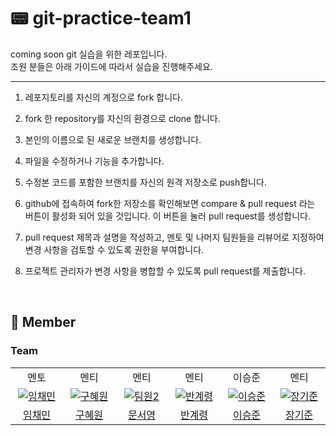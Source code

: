 # 📟 git-practice-team1

coming soon git 실습을 위한 레포입니다.<br>
조원 분들은 아래 가이드에 따라서 실습을 진행해주세요.

---

1. 레포지토리를 자신의 계정으로 fork 합니다.
2. fork 한 repository를 자신의 환경으로 clone 합니다.
3. 본인의 이름으로 된 새로운 브랜치를 생성합니다.

4. 파일을 수정하거나 기능을 추가합니다.
5. 수정본 코드를 포함한 브랜치를 자신의 원격 저장소로 push합니다.
6. github에 접속하여 fork한 저장소를 확인해보면 compare & pull request 라는 버튼이 활성화 되어 있을 것입니다. 이 버튼을 눌러 pull request를 생성합니다.
7. pull request 제목과 설명을 작성하고, 멘토 및 나머지 팀원들을 리뷰어로 지정하여 변경 사항을 검토할 수 있도록 권한을 부여합니다.
8. 프로젝트 관리자가 변경 사항을 병합할 수 있도록 pull request를 제출합니다.

<br>

## 🦕 Member

### Team

<table>
<tr>
<td align="center"> 멘토 </td>
<td align="center"> 멘티</td>
<td align="center"> 멘티</td>
<td align="center"> 멘티</td>
<td align="center"> 이승준</td>
<td align="center"> 멘티</td>

</tr>
  <tr>
    <td align="center" width="120px">
     <a href="https://github.com/Antraxmin" target="_blank">
        <img src="https://github.com/Antraxmin.png" alt="임채민" />
      </a>
    </td>
     <td align="center" width="120px">
      <a href="https://github.com/haewon1" target="_blank">
        <img src="https://github.com/haewon1.png" alt="구혜원" />
      </a>
    </td>
    <td align="center" width="120px">
      <a href="https://github.com" target="_blank">
        <img src="https://github.com/potato0730/-/assets/115160998/17f716dc-bf41-4ab8-99e3-4d407ed5691c" alt="팀원2" />
      </a>
    </td>
    <td align="center" width="120px">
      <a href="https://github.com/gyeryeongban" target="_blank">
        <img src="https://github.com/gyeryeongban.png" alt="반계령" />
      </a>
    </td>
     <td align="center" width="120px">
      <a href="https://github.com/conconcc" target="_blank">
       <img src="https://cdn.icon-icons.com/icons2/1379/PNG/512/folderblackgithub_93133.png" alt="이승준" />
      </a>
    </td>
       <td align="center" width="120px">
        <a href="https://github.com/SYTIANA" target="_blank">
        <img src="https://github.com/SYTIANA.png" alt="장기준" />
      </a>
    </td>

  </tr>
  <tr>
    <td align="center">
      <a href="https://github.com/Antraxmin" target="_blank">
       임채민
      </a>
    </td>
     <td align="center">
      <a href="https://github.com/haewon1" target="_blank">
     구혜원
      </a>
    </td> 
     <td align="center">
      <a href="https://github.com" target="_blank">
      문서영
      </a>
       <td align="center">
      <a href="https://github.com/gyeryeongban" target="_blank">
       반계령
      </a>
    </td>
     <td align="center">
      <a href="https://github.com" target="_blank">
       이승준
      </a>
    </td>
    <td align="center">
      <a href="https://github.com/SYTIANA" target="_blank">
       장기준
      </a>
    </td>
  </tr>
</table>
